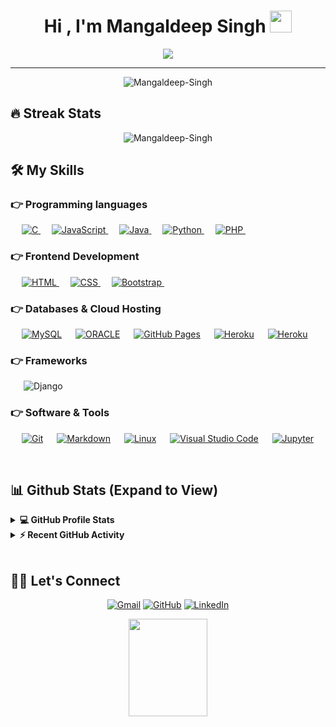 
<h1 align="center">Hi , I'm Mangaldeep Singh <img src="https://media.giphy.com/media/hvRJCLFzcasrR4ia7z/giphy.gif" width="35"></h1>
<p align="center">
 <a href="https://github.com/DenverCoder1/readme-typing-svg"><img src="https://readme-typing-svg.herokuapp.com?lines=Computer+Science+and+Engineering+Graduate;Web+Developer;DS%20|%20AI%20|%20ML%20Enthusiast;Always%20learning%20new%20things&center=true&width=500&height=50&font=georgia"></a>
</p>
<hr/>
<p align="center"> <img src="https://komarev.com/ghpvc/?username=mangaldeep-singh&label=mangaldeep's%20Profile%20Views%20&color=dc143c&style=plastic" alt="Mangaldeep-Singh" /> </p>

## 🔥 Streak Stats

<p align="center"><img align="center" src="https://github-readme-streak-stats.herokuapp.com/?user=Mangaldeep-Singh&theme=dark&count_private=true&bg_color=0d1116&title_color=ce09ec&text_color=a4aacb&icon_color=007ec6" alt="Mangaldeep-Singh" /></p>

## 🛠️ My Skills

### 👉 Programming languages

<p align="left"> 
  &emsp; 
  <a href="https://www.cprogramming.com/" target="_blank"> 
    <img alt="C" src="https://img.shields.io/badge/C%20-%232370ED.svg?logo=c&logoColor=white">
  </a> 
  &emsp;
  <a href="https://developer.mozilla.org/en-US/docs/Web/JavaScript" target="_blank"> 
     <img alt="JavaScript" src="https://img.shields.io/badge/JavaScript%20-%23F7DF1E.svg?logo=javascript&logoColor=black">
   </a>
  &emsp;
  <a href="https://www.java.com" target="_blank"> 
    <img alt="Java" src="https://img.shields.io/badge/Java-%23007396.svg?logo=java&logoColor=white">
  </a>
  &emsp;
   <a href="https://www.python.org" target="_blank">
    <img alt="Python" src="https://img.shields.io/badge/Python%20-%2314354C.svg?logo=python&logoColor=white">
  </a>
  &emsp;
  <a href="https://www.php.net/">
    <img alt="PHP" src="https://img.shields.io/badge/PHP-%23777BB4.svg?logo=php&logoColor=white"/>
  </a>
&emsp; 
</p>

### 👉 Frontend Development

<p align="left"> 
  &emsp; 
  <a href="https://www.w3.org/html/" target="_blank"> 
   <img alt="HTML" src="https://img.shields.io/badge/HTML5%20-%23E34F26.svg?logo=html5&logoColor=white">
  </a>   
  &emsp;
  <a href="https://www.w3schools.com/css/" target="_blank">
    <img alt="CSS" src="https://img.shields.io/badge/CSS%20-%231572B6.svg?logo=css3&logoColor=white">
  </a> 
   &emsp;
  <a href="https://getbootstrap.com" target="_blank"> 
    <img alt="Bootstrap" src="https://img.shields.io/badge/Bootstrap-%23563D7C.svg?style=flat&logo=bootstrap&logoColor=white"/>
  </a>
&emsp; 
</p>

### 👉 Databases & Cloud Hosting

<p align="left">
  &emsp;
    <a href="https://www.mysql.com/"><img alt="MySQL" src="https://img.shields.io/badge/MySQL-00000F?style=flat&logo=mysql&logoColor=white"></a>
  &emsp;
    <a href="https://www.oracle.com/in/index.html"><img alt="ORACLE" src ="https://img.shields.io/badge/ORACLE-red?style=flat&logo=Oracle&logoColor=white"/></a>
  &emsp;
    <a href="https://www.github.com"><img alt="GitHub Pages" src="https://img.shields.io/badge/GitHub%20Pages-%23327FC7.svg?style=flat&logo=github&logoColor=white"></a>
  &emsp;
    <a href="https://www.heroku.com/"><img alt="Heroku" src="https://img.shields.io/badge/Heroku%20-%23430098.svg?logo=heroku&logoColor=white"></a>  
  &emsp;
  <a href="https://www.oracle.com/in/database/technologies/appdev/plsql.html"><img alt="Heroku" src="https://img.shields.io/badge/PL/SQL-red.svg?logo=oracle&logoColor=white"></a>  
  &emsp;
</p>

### 👉 Frameworks
<p align="left">


&emsp;&ensp;![Django](https://img.shields.io/badge/django-%23092E20.svg?style=flat&logo=django&logoColor=white)

</p>



### 👉 Software & Tools

<p>
  &emsp;
    <a href="#"><img alt="Git" src="https://img.shields.io/badge/Git%20-%23F05033.svg?logo=git&logoColor=white"></a>
&emsp;
    <a href="#"><img alt="Markdown" src="https://img.shields.io/badge/Markdown-000000?style=flate&logo=markdown&logoColor=white"></a>
  &emsp;
    <a href="#"><img alt="Linux" src="https://img.shields.io/badge/Linux-FCC624?style=flat&logo=linux&logoColor=black"></a>
  &emsp;
    <a href="#"><img alt="Visual Studio Code" src="https://img.shields.io/badge/Visual%20Studio%20Code-0078d7.svg?logo=visual-studio-code&logoColor=white"></a>
  &emsp;
    <a href="#"><img alt="Jupyter" src="https://img.shields.io/badge/Jupyter%20-%23F37626.svg?logo=Jupyter&logoColor=white"></a>
 &emsp; 
</p>

<br/>

## 📊 Github Stats (Expand to View)

<details> 
  <summary><b>💻 GitHub Profile Stats</b></summary>
  <br/>
  <p align="center">
    <a href="https://github.com/Mangaldeep-Singh"><img align="center" src="https://github-readme-stats.vercel.app/api?username=Mangaldeep-Singh&show_icons=true&locale=en&theme=radical&show_owner=true&include_all_commits=true&border_radius=20&count_private=true" alt="mangaldeep" height="192px"/></a>
	</p>
	<p  align="center">
	  <img src="https://github-readme-stats.vercel.app/api/top-langs?username=Mangaldeep-Singh&show_icons=true&locale=en&layout=compact&theme=algolia" alt="Mangaldeep-Singh" height="192px"/>
	</p>
  <br/>
  <b>Note:</b> Top languages is only a metric of the languages my public code consists of and doesn't reflect experience or skill level.
  </p>
</details>

<details>
  <summary><b>⚡ Recent GitHub Activity</b></summary>
  <br/>
   <a href="https://github.com/Mangaldeep-Singh"><img alt="Mangaldeep's Activity Graph" src="[![Ashutosh's github activity graph](https://github-readme-activity-graph.vercel.app/graph?username=Mangaldeep-singh&bg_color=45414e&color=f3f2f3&line=b7a9b6&point=ab5454&area=true&hide_border=true)](https://github.com/ashutosh00710/github-readme-activity-graph)" /></a>
  <br/>

</details>

<br/>

## 🙋‍♀️ Let's Connect

<p align="center">
  <!-- <a href="https://Mangaldeep-Singh.github.io/"><img src="https://img.icons8.com/bubbles/50/000000/web.png" alt="Website"/></a> -->
	<a href="mailto:Mangaldeep95.ms@gmail.com"><img src="https://img.icons8.com/bubbles/50/000000/gmail.png" alt="Gmail"/></a>
	<a href="https://github.com/Mangaldeep-Singh"><img src="https://img.icons8.com/bubbles/50/000000/github.png" alt="GitHub"/></a>
	<a href="https://www.linkedin.com/in/mangaldeep-singh/"><img src="https://img.icons8.com/bubbles/50/000000/linkedin.png" alt="LinkedIn"/></a>
	
	
</p>
<p align="center">
  <img width="50%" height="20%" src="https://cdn.dribbble.com/users/2646423/screenshots/5507196/computer.gif">
</p>

